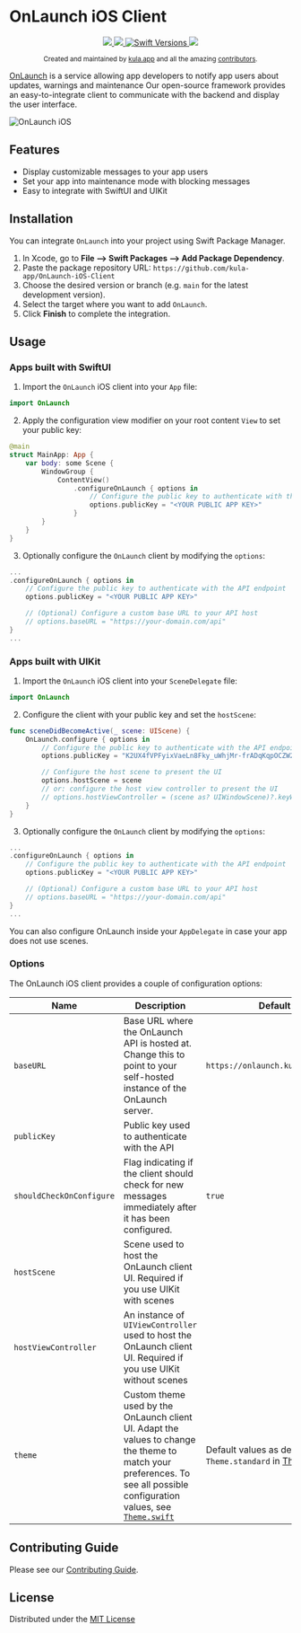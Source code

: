# OnLaunch iOS Client

<p align="center">
  <a href="https://github.com/kula-app/OnLaunch-iOS-Client/releases">
    <img src="https://img.shields.io/github/release/kula-app/onlaunch-ios-client.svg"/>
  </a>
  <a href="https://codecov.io/gh/kula-app/OnLaunch-iOS-Client" >
    <img src="https://codecov.io/gh/kula-app/OnLaunch-iOS-Client/branch/main/graph/badge.svg?token=SW7EXARH5G"/>
  </a>
  <a href="https://swiftpackageindex.com/kula-app/OnLaunch-iOS-Client">
    <img src="https://img.shields.io/endpoint?url=https%3A%2F%2Fswiftpackageindex.com%2Fapi%2Fpackages%2Fkula-app%2FOnLaunch-iOS-Client%2Fbadge%3Ftype%3Dswift-versions" alt="Swift Versions" />
  </a>
  <a href="https://github.com/kula-app/OnLaunch-iOS-Client/blob/master/LICENSE">
    <img src="https://img.shields.io/github/license/kula-app/OnLaunch-iOS-Client.svg"/>
  </a>
</p>

<p align="center">
    <sub>Created and maintained by <a href="https://kula.app">kula.app</a> and all the amazing <a href="https://github.com/kula-app/OnLaunch-iOS-Client/graphs/contributors">contributors</a>.</sub>
</p>

[OnLaunch](https://github.com/kula-app/OnLaunch) is a service allowing app developers to notify app users about updates, warnings and maintenance
Our open-source framework provides an easy-to-integrate client to communicate with the backend and display the user interface.

![OnLaunch iOS](https://github.com/kula-app/OnLaunch-iOS-Client/tree/main/docs/ios_onlaunch_example.png)

## Features

- Display customizable messages to your app users
- Set your app into maintenance mode with blocking messages
- Easy to integrate with SwiftUI and UIKit

## Installation

You can integrate `OnLaunch` into your project using Swift Package Manager.

1. In Xcode, go to **File --> Swift Packages --> Add Package Dependency**.
2. Paste the package repository URL: `https://github.com/kula-app/OnLaunch-iOS-Client`
3. Choose the desired version or branch (e.g. `main` for the latest development version).
4. Select the target where you want to add `OnLaunch`.
5. Click **Finish** to complete the integration.

## Usage

### Apps built with SwiftUI

1. Import the `OnLaunch` iOS client into your `App` file:

```swift
import OnLaunch
```

2. Apply the configuration view modifier on your root content `View` to set your public key:

```swift
@main
struct MainApp: App {
    var body: some Scene {
        WindowGroup {
            ContentView()
                .configureOnLaunch { options in
                    // Configure the public key to authenticate with the API endpoint
                    options.publicKey = "<YOUR PUBLIC APP KEY>"
                }
        }
    }
}
```

3. Optionally configure the `OnLaunch` client by modifying the `options`:

```swift
...
.configureOnLaunch { options in
    // Configure the public key to authenticate with the API endpoint
    options.publicKey = "<YOUR PUBLIC APP KEY>"

    // (Optional) Configure a custom base URL to your API host
    // options.baseURL = "https://your-domain.com/api"
}
...
```

### Apps built with UIKit

1. Import the `OnLaunch` iOS client into your `SceneDelegate` file:

```swift
import OnLaunch
```

2. Configure the client with your public key and set the `hostScene`:

```swift
func sceneDidBecomeActive(_ scene: UIScene) {
    OnLaunch.configure { options in
        // Configure the public key to authenticate with the API endpoint
        options.publicKey = "K2UX4fVPFyixVaeLn8Fky_uWhjMr-frADqKqpOCZW2c"

        // Configure the host scene to present the UI
        options.hostScene = scene
        // or: configure the host view controller to present the UI
        // options.hostViewController = (scene as? UIWindowScene)?.keyWindow?.rootViewController
    }
}
```

3. Optionally configure the `OnLaunch` client by modifying the `options`:

```swift
...
.configureOnLaunch { options in
    // Configure the public key to authenticate with the API endpoint
    options.publicKey = "<YOUR PUBLIC APP KEY>"

    // (Optional) Configure a custom base URL to your API host
    // options.baseURL = "https://your-domain.com/api"
}
...
```

You can also configure OnLaunch inside your `AppDelegate` in case your app does not use scenes.

### Options

The OnLaunch iOS client provides a couple of configuration options:

| Name                     | Description                                                                                                                                                                                                                                                              | Default                                                                                                                                                      |
| ------------------------ | ------------------------------------------------------------------------------------------------------------------------------------------------------------------------------------------------------------------------------------------------------------------------ | ------------------------------------------------------------------------------------------------------------------------------------------------------------ |
| `baseURL`                | Base URL where the OnLaunch API is hosted at. Change this to point to your self-hosted instance of the OnLaunch server.                                                                                                                                                  | `https://onlaunch.kula.app/api/`                                                                                                                             |
| `publicKey`              | Public key used to authenticate with the API                                                                                                                                                                                                                             |                                                                                                                                                              |
| `shouldCheckOnConfigure` | Flag indicating if the client should check for new messages immediately after it has been configured.                                                                                                                                                                    | `true`                                                                                                                                                       |
| `hostScene`              | Scene used to host the OnLaunch client UI. Required if you use UIKit with scenes                                                                                                                                                                                         |                                                                                                                                                              |
| `hostViewController`     | An instance of `UIViewController` used to host the OnLaunch client UI. Required if you use UIKit without scenes                                                                                                                                                          |                                                                                                                                                              |
| `theme`                  | Custom theme used by the OnLaunch client UI. Adapt the values to change the theme to match your preferences. To see all possible configuration values, see [`Theme.swift`](https://github.com/kula-app/OnLaunch-iOS-Client/blob/main/Sources/OnLaunch/Theme/Theme.swift) | Default values as defined in `Theme.standard` in [Theme.swift](https://github.com/kula-app/OnLaunch-iOS-Client/blob/main/Sources/OnLaunch/Theme/Theme.swift) |

## Contributing Guide

Please see our [Contributing Guide](https://github.com/kula-app/OnLaunch-iOS-Client/blob/main/CONTRIBUTING.md).

## License

Distributed under the [MIT License](https://github.com/kula-app/OnLaunch-iOS-Client/blob/main/LICENSE)
